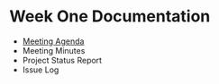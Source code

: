 # Week One Documentation
- [Meeting Agenda](Meeting-Agenda-Week-1.docx)
- Meeting Minutes
- Project Status Report
- Issue Log
